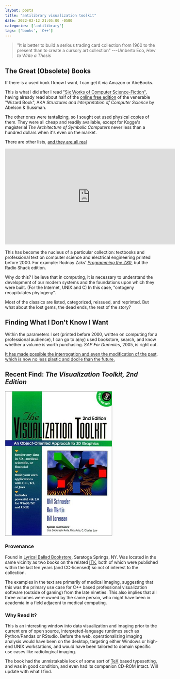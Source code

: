 ```yaml
---
layout: posts
title: "antilibrary visualization toolkit"
date: 2022-02-12 21:05:00 -0500
categories: ['antilibrary']
tags: ['books', 'C++']
---
```


> "It is better to build a serious trading card collection from 1960 to the present than to create a cursory art collection"
> ---Umberto Eco, _How to Write a Thesis_

## The Great (Obsolete) Books

If there is a used book I know I want, I can get it via Amazon or AbeBooks.

This is what I did after I read ["Six Works of Computer Science-Fiction"](http://blog.fogus.me/2015/04/27/six-works-of-computer-science-fiction/), having already read about half of the [online free edition](https://sarabander.github.io/sicp/) of the venerable "Wizard Book", AKA _Structures and Interpretation of Computer Science_ by Abelson & Sussman.

The other ones were tantalizing, so I sought out used physical copies of them. They were all cheap and readily available, except for Kogge's magisterial _The Architecture of Symbolic Computers_ never less than a hundred dollars when it's even on the market.

There are other lists, [and they are all real](https://retrocomputing.stackexchange.com/q/10997)

<!-- markdownlint-disable MD033 -->
<iframe width="560" height="315" src="https://www.youtube.com/embed/4U9MI0u2VIE" title="YouTube video player" frameborder="0" allow="accelerometer; autoplay; clipboard-write; encrypted-media; gyroscope; picture-in-picture" allowfullscreen></iframe>
<!-- markdownlint-enable MD033 -->

This has become the nucleus of a particular collection: textbooks and professional text on computer science and electrical engineering printed before 2000. For example: Rodnay Zaks' [_Programming the Z80_](https://archive.org/details/Programming_the_Z-80_2nd_Edition_1980_Rodnay_Zaks), but the Radio Shack edition.

Why do this? I believe that in computing, it is necessary to understand the development of our modern systems and the foundations upon which they were built. (For the Internet, UNIX and C) In this case, "ontogeny recapitulates phylogeny".

Most of the classics are listed, categorized, reissued, and reprinted. But what about the lost gems, the dead ends, the rest of the story?

## Finding What I Don't Know I Want

Within the parameters I set (printed before 2000, written on computing for a professional audience), I can go to a(ny) used bookstore, search, and know whether a volume is worth purchasing. _SAP For Dummies_, 2005, is right out.

[It has made possible the interrogation and even the modification of the past, which is now no less plastic and docile than the future.](http://coldbacon.com/writing/borges-tlon.html)

## Recent Find: _The Visualization Toolkit, 2nd Edition_

![The Visualization Toolkit, 2nd Edition](/assets/images/visualization_toolkit.jpg)

### Provenance

Found in [Lyrical Ballad Bookstore](https://www.facebook.com/Lyrical-Ballad-Bookstore-157339480976029/), Saratoga Springs, NY. Was located in the same vicinity as two books on the related [ITK](http://www.itk.org), both of which were published within the last ten years (and CC-licensed) so not of interest to the collection.

The examples in the text are primarily of medical imaging, suggesting that this was the primary use case for C\+\+ based professional visualization software (outside of gaming) from the late nineties. This also implies that all three volumes were owned by the same person, who might have been in academia in a field adjacent to medical computing.

### Why Read It?

This is an interesting window into data visualization and imaging prior to the current era of open source, interpreted-language runtimes such as Python/Pandas or RStudio. Before the web, operationalizing imaging analysis would have been on the desktop, targeting either Windows or high-end UNIX workstations, and would have been tailored to domain specific use cases like radiological imaging.

The book had the unmistakable look of some sort of [TeX](https://tug.org) based typesetting, and was in good condition, and even had its companion CD-ROM intact. Will update with what I find.
